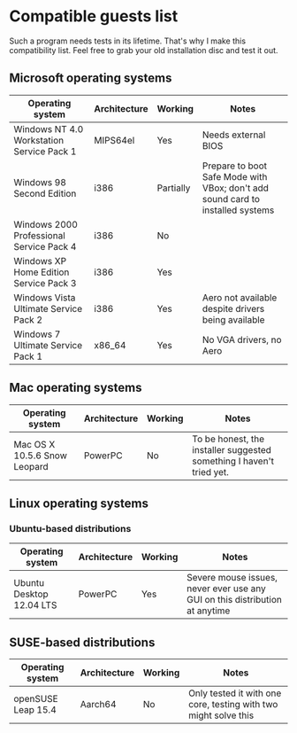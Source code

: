 # Compatible guests list

Such a program needs tests in its lifetime. That's why I make this compatibility list. Feel free to grab your old installation disc and test it out.

## Microsoft operating systems

| Operating system                          | Architecture | Working   | Notes                                                                          |
| ----------------------------------------- | ------------ | --------- | ------------------------------------------------------------------------------ |
| Windows NT 4.0 Workstation Service Pack 1 | MIPS64el     | Yes       | Needs external BIOS                                                            |
| Windows 98 Second Edition                 | i386         | Partially | Prepare to boot Safe Mode with VBox; don't add sound card to installed systems |
| Windows 2000 Professional Service Pack 4  | i386         | No        |                                                                                |
| Windows XP Home Edition Service Pack 3    | i386         | Yes       |                                                                                |
| Windows Vista Ultimate Service Pack 2     | i386         | Yes       | Aero not available despite drivers being available                             |
| Windows 7 Ultimate Service Pack 1         | x86_64       | Yes       | No VGA drivers, no Aero                                                        |

## Mac operating systems

| Operating system                          | Architecture | Working   | Notes                                                                          |
| ----------------------------------------- | ------------ | --------- | ------------------------------------------------------------------------------ |
| Mac OS X 10.5.6 Snow Leopard              | PowerPC      | No        | To be honest, the installer suggested something I haven't tried yet.           |

## Linux operating systems

### Ubuntu-based distributions

| Operating system                          | Architecture | Working   | Notes                                                                            |
| ----------------------------------------- | ------------ | --------- | -------------------------------------------------------------------------------- |
| Ubuntu Desktop 12.04 LTS                  | PowerPC      | Yes       | Severe mouse issues, never ever use any GUI on this distribution at anytime      |

## SUSE-based distributions

| Operating system                          | Architecture | Working   | Notes                                                                            |
| ----------------------------------------- | ------------ | --------- | -------------------------------------------------------------------------------- |
| openSUSE Leap 15.4                        | Aarch64      | No        | Only tested it with one core, testing with two might solve this                  |
